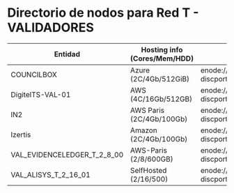 ﻿# Directorio de nodos para Red T - VALIDADORES

| Entidad | Hosting info (Cores/Mem/HDD) | enode | node_add | active |
| ---     | ---                          | ---   | ---      | ---    |
| COUNCILBOX | Azure (2C/4Gb/512GiB) | enode://a7e28844702e519f504802a0b45638049db8bf08e18d12e0713c9e5c5707bfabb029583a87e94f8985f9584bee9257a7efe5e057ea61e6b5a16f1eb0b9b3623a@52.232.74.132:21000?discport=0 | 6980a7683a1936197ad7bf6cb0c26f1ff4151905 | True |
| DigitelTS-VAL-01 | AWS (4C/16Gb/512GB) | enode://32ed5766ac0c482bd7f950087c389710e31b75bf6a06628820f224ddd2fce216b26b113836a456832bbb62a9521d768923dcb8c1c6cbddd06071fa27e1688a1c@176.34.235.103:21000?discport=0 | ebc69e585b93f293e6552a0110afc196d90105dd | False |
| IN2 | AWS Paris (2C/4Gb/100Gb) | enode://0ede782b7ce6c7398f100ef33aef6c266972dac19910b5aac1c1eededccd7b4769e7df69e4314927417bbdd9592fc9f583c36274976af29e432b8e64059adc03@15.236.56.133:21000?discport=0 | 7414c1b34e38087a9c045f46549006e70bb00fc3 | False |
| Izertis | Amazon (2C/4Gb/100Gb) | enode://51bff825ab4169bc94035fb733a2613018e012460d683a032a20a2a8d305b5eb9462ad7f84ea0e7ce8eec1e0ba0647d5212912016917033c20939719397247a5@34.246.117.63:21000?discport=0 | e1f33a9af3abc7ce84f6a73c6ca62181be08378e | True |
| VAL_EVIDENCELEDGER_T_2_8_00 | AWS-Paris (2/8/600GB) | enode://54e38e09c4e00daddd61310261ea97e4aa3b18be2bdd93216e6056fd7bbb8b5033a069927e6603571c0e2e335a0f8b70f739ab45e398db6473adff6645ba589c@85.215.194.90:21000?discport=0 | 0x95054b265ada2309d039ecf9d42889628a30f1f7 | False |
| VAL_ALISYS_T_2_16_01 | SelfHosted (2/16/500) | enode://df0c824b67cc8072b302dafbeb8ad7aea161efbd10115ca60bbd025b0d92a70734b79ae83320e77c62bc7c4ed24ae33f82a26cb23397b3cc773def065d908dd5@154.62.228.245:21000?discport=0 | 0x8b6f123a43e453f5eeea28f6ec0a9655b6b65757 | True |